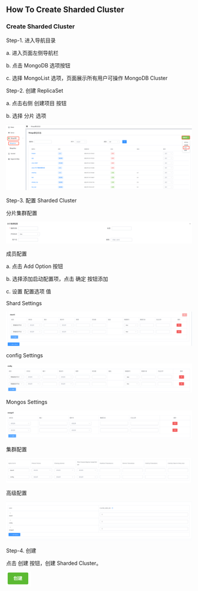 ## How To Create Sharded Cluster

### Create Sharded Cluster

Step-1. 进入导航目录

a. 进入页面左侧导航栏

b. 点击 MongoDB 选项按钮

c. 选择 MongoList 选项，页面展示所有用户可操作 MongoDB Cluster



Step-2. 创建 ReplicaSet

a. 点击右侧 创建项目 按钮

b. 选择 分片 选项

![image-20220725095448830](../Images/HowToCreateSharding1.png)



Step-3. 配置 Sharded Cluster

分片集群配置

![image-20220725095508009](../Images/HowToCreateSharding2.png)

成员配置

a. 点击 Add Option 按钮

b. 选择添加启动配置项，点击 确定 按钮添加

c. 设置 配置选项 值

Shard Settings

![image-20220725095532713](../Images/HowToCreateSharding3.png)

config Settings

![image-20220725095551471](../Images/HowToCreateSharding4.png)

Mongos Settings

![image-20220725095608204](../Images/HowToCreateSharding5.png)

集群配置

![image-20220725095704478](../Images/HowToCreateSharding6.png)

高级配置

![image-20220725095835476](../Images/HowToCreateSharding7.png)



Step-4. 创建

点击 创建 按钮，创建 Sharded Cluster。

![image-20220725095857899](../Images/HowToCreateSharding8.png)
